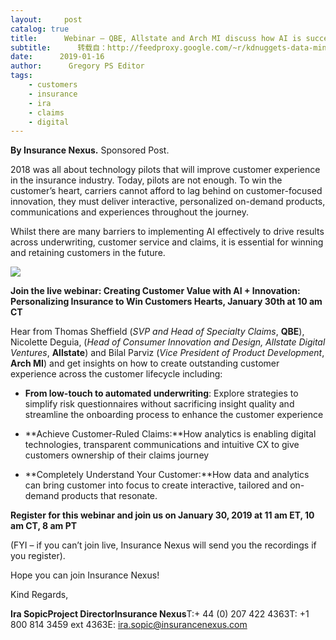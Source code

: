 ```yaml
---
layout:     post
catalog: true
title:      Webinar – QBE, Allstate and Arch MI discuss how AI is successfully winning customers hearts
subtitle:      转载自：http://feedproxy.google.com/~r/kdnuggets-data-mining-analytics/~3/ELY3rqVYAfw/insurancenexus-webinar-qbe-allstate.html
date:      2019-01-16
author:      Gregory PS Editor
tags:
    - customers
    - insurance
    - ira
    - claims
    - digital
---
```


**By Insurance Nexus.** Sponsored Post.

2018 was all about technology pilots that will improve customer experience in the insurance industry. Today, pilots are not enough. To win the customer’s heart, carriers cannot afford to lag behind on customer-focused innovation, they must deliver interactive, personalized on-demand products, communications and experiences throughout the journey.

Whilst there are many barriers to implementing AI effectively to drive results across underwriting, customer service and claims, it is essential for winning and retaining customers in the future.

![](http://feedproxy.google.com/images/insurancenexus-2019-jan-30-webinar-700.jpg)


**Join the live webinar: Creating Customer Value with AI + Innovation: Personalizing Insurance to Win Customers Hearts, January 30th at 10 am CT**

Hear from Thomas Sheffield (*SVP and Head of Specialty Claims*, **QBE**), Nicolette Deguia, (*Head of Consumer Innovation and Design, Allstate Digital Ventures*, **Allstate**) and Bilal Parviz (*Vice President of Product Development*, **Arch MI**) and get insights on how to create outstanding customer experience across the customer lifecycle including:

- **From low-touch to automated underwriting**: Explore strategies to simplify risk questionnaires without sacrificing insight quality and streamline the onboarding process to enhance the customer experience

- **Achieve Customer-Ruled Claims:**How analytics is enabling digital technologies, transparent communications and intuitive CX to give customers ownership of their claims journey

- **Completely Understand Your Customer:**How data and analytics can bring customer into focus to create interactive, tailored and on-demand products that resonate.


**Register for this webinar and join us on January 30, 2019 at 11 am ET, 10 am CT, 8 am PT**

(FYI – if you can’t join live, Insurance Nexus will send you the recordings if you register).

Hope you can join Insurance Nexus!

Kind Regards,

**Ira Sopic****Project Director****Insurance Nexus**T:+ 44 (0) 207 422 4363T: +1 800 814 3459 ext 4363E: ira.sopic@insurancenexus.com
